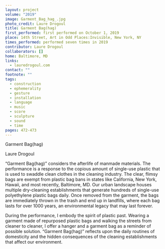 ```yaml
---
layout: project
volume: "2019"
image: Garment_Bag_hag_.jpg
photo_credit: Laure Drogoul
title: Garment Bag(hag)
first_performed: first performed on October 1, 2019
place: 14th Street, Art in Odd Places:Invisible, New York, NY
times_performed: performed seven times in 2019
contributor: Laure Drogoul
collaborators: []
home: Baltimore, MD
links:
  - lauredrogoul.com
contact: ""
footnote: ""
tags:
  - construction
  - ephemerality
  - gesture
  - installation
  - language
  - music
  - score
  - sculpture
  - sound
  - time
pages: 472-473
---
```


Garment Bag(hag)

Laure Drogoul

“Garment Bag(hag)” considers the afterlife of manmade materials. The performance is a response to the copious amount of single-use plastic that is used to swaddle clean clothes in the cleaning industry. The clear, flimsy bags are exempt from plastic bag bans in states like California, New York, Hawaii, and most recently, Baltimore, MD. Our urban landscape houses multiple dry-cleaning establishments that generate hundreds of single-use polyethylene plastic bags daily. Once removed from the garment, the bags are immediately thrown in the trash and end up in landfills, where each bag lasts for over 1000 years, an environmental legacy that may last forever.

During the performance, I embody the spirit of plastic past. Wearing a garment made of repurposed plastic bags and walking the streets from cleaner to cleaner, I offer a hanger and a garment bag as a reminder of possible solution. “Garment Bag(hag)” reflects upon the daily routines of domesticity and the hidden consequences of the cleaning establishments that affect our environment.
